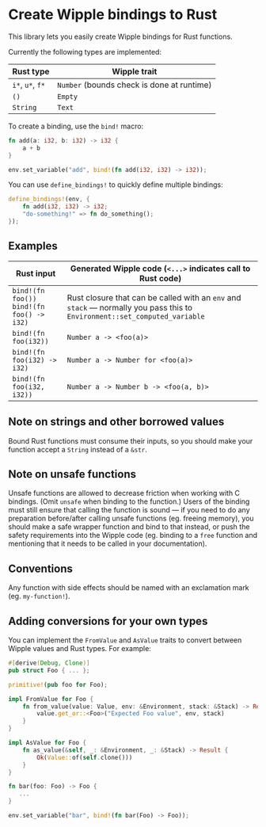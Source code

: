 # Create Wipple bindings to Rust

This library lets you easily create Wipple bindings for Rust functions.

Currently the following types are implemented:

| Rust type        | Wipple trait                               |
| ---------------- | ------------------------------------------ |
| `i*`, `u*`, `f*` | `Number` (bounds check is done at runtime) |
| `()`             | `Empty`                                    |
| `String`         | `Text`                                     |

To create a binding, use the `bind!` macro:

```rust
fn add(a: i32, b: i32) -> i32 {
    a + b
}

env.set_variable("add", bind!(fn add(i32, i32) -> i32));
```

You can use `define_bindings!` to quickly define multiple bindings:

```rust
define_bindings!(env, {
    fn add(i32, i32) -> i32;
    "do-something!" => fn do_something();
});
```

## Examples

| Rust input                                    | Generated Wipple code (`<...>` indicates call to Rust code)                                                                |
| --------------------------------------------- | -------------------------------------------------------------------------------------------------------------------------- |
| `bind!(fn foo())`<br>`bind!(fn foo() -> i32)` | Rust closure that can be called with an `env` and `stack` — normally you pass this to `Environment::set_computed_variable` |
| `bind!(fn foo(i32))`                          | `Number a -> <foo(a)>`                                                                                                     |
| `bind!(fn foo(i32) -> i32)`                   | `Number a -> Number for <foo(a)>`                                                                                          |
| `bind!(fn foo(i32, i32))`                     | `Number a -> Number b -> <foo(a, b)>`                                                                                      |

## Note on strings and other borrowed values

Bound Rust functions must consume their inputs, so you should make your function accept a `String` instead of a `&str`.

## Note on unsafe functions

Unsafe functions are allowed to decrease friction when working with C bindings. (Omit `unsafe` when binding to the function.) Users of the binding must still ensure that calling the function is sound — if you need to do any preparation before/after calling unsafe functions (eg. freeing memory), you should make a safe wrapper function and bind to that instead, or push the safety requirements into the Wipple code (eg. binding to a `free` function and mentioning that it needs to be called in your documentation).

## Conventions

Any function with side effects should be named with an exclamation mark (eg. `my-function!`).

## Adding conversions for your own types

You can implement the `FromValue` and `AsValue` traits to convert between Wipple values and Rust types. For example:

```rust
#[derive(Debug, Clone)]
pub struct Foo { ... };

primitive!(pub foo for Foo);

impl FromValue for Foo {
    fn from_value(value: Value, env: &Environment, stack: &Stack) -> Result<Self> {
        value.get_or::<Foo>("Expected Foo value", env, stack)
    }
}

impl AsValue for Foo {
    fn as_value(&self, _: &Environment, _: &Stack) -> Result {
        Ok(Value::of(self.clone()))
    }
}

fn bar(foo: Foo) -> Foo {
   ...
}

env.set_variable("bar", bind!(fn bar(Foo) -> Foo));
```
